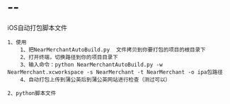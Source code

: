 # --
iOS自动打包脚本文件

	1、使用
		1、把NearMerchantAutoBuild.py  文件拷贝到你要打包的项目的根目录下
		2、打开终端，切换路径到你的项目目录下
		3、输入命令：python NearMerchantAutoBuild.py -w NearMerchant.xcworkspace -s NearMerchant -t NearMerchant -o ipa包路径
		4、自动打包上传到蒲公英后到蒲公英网站进行检查（测过可以）

	2、python脚本文件
